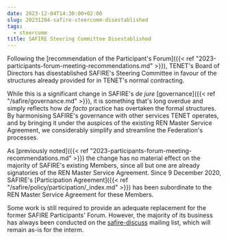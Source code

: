 ```yaml
---
date: 2023-12-04T14:30:00+02:00
slug: 20231204-safire-steercomm-disestablished
tags:
  - steercomm
title: SAFIRE Steering Committee Disestablished
---
```


Following the [recommendation of the Participant's Forum]({{< ref "2023-participants-forum-meeting-recommendations.md" >}}), TENET's Board of Directors has disestablished SAFIRE's Steering Committee in favour of the structures already provided for in TENET's normal contracting.<!--more-->

While this is a significant change in SAFIRE's _de jure_ [governance]({{< ref "/safire/governance.md" >}}), it is something that's long overdue and simply reflects how _de facto_ practice has overtaken the formal structures. By harmonising SAFIRE's governance with other services TENET operates, and by bringing it under the auspices of the existing REN Master Service Agreement, we considerably simplify and streamline the Federation's processes.

As [previously noted]({{< ref "2023-participants-forum-meeting-recommendations.md" >}}) the change has no material effect on the majority of SAFIRE's existing Members, since all but one are already signatories of the REN Master Service Agreement. Since 9 December 2020, SAFIRE's [Participation Agreement]({{< ref "/safire/policy/participation/_index.md" >}}) has been subordinate to the REN Master Service Agreement for these Members.

Some work is still required to provide an adequate replacement for the former SAFIRE Participants' Forum. However, the majority of its business has always been conducted on the [safire-discuss](https://lists.tenet.ac.za/sympa/info/safire-discuss) mailing list, which will remain as-is for the interm.
